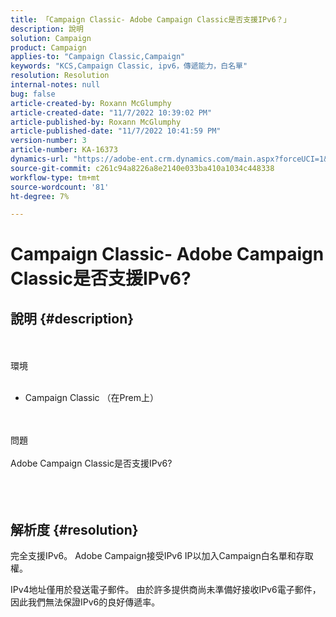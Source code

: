 ```yaml
---
title: 「Campaign Classic- Adobe Campaign Classic是否支援IPv6？」
description: 說明
solution: Campaign
product: Campaign
applies-to: "Campaign Classic,Campaign"
keywords: "KCS,Campaign Classic, ipv6，傳遞能力，白名單"
resolution: Resolution
internal-notes: null
bug: false
article-created-by: Roxann McGlumphy
article-created-date: "11/7/2022 10:39:02 PM"
article-published-by: Roxann McGlumphy
article-published-date: "11/7/2022 10:41:59 PM"
version-number: 3
article-number: KA-16373
dynamics-url: "https://adobe-ent.crm.dynamics.com/main.aspx?forceUCI=1&pagetype=entityrecord&etn=knowledgearticle&id=4cfcb5f4-ec5e-ed11-9561-6045bd006704"
source-git-commit: c261c94a8226a8e2140e033ba410a1034c448338
workflow-type: tm+mt
source-wordcount: '81'
ht-degree: 7%

---
```


# Campaign Classic- Adobe Campaign Classic是否支援IPv6?

## 說明 {#description}

<br><br>環境<br><br>
- Campaign Classic （在Prem上）

<br><br>問題<br><br>Adobe Campaign Classic是否支援IPv6?<br><br> <br><br>

## 解析度 {#resolution}


完全支援IPv6。 Adobe Campaign接受IPv6 IP以加入Campaign白名單和存取權。

IPv4地址僅用於發送電子郵件。 由於許多提供商尚未準備好接收IPv6電子郵件，因此我們無法保證IPv6的良好傳遞率。
